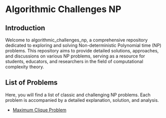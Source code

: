 # Algorithmic Challenges NP

## Introduction

Welcome to algorithmic_challenges_np, a comprehensive repository dedicated to exploring and solving Non-deterministic Polynomial time (NP) problems. This repository aims to provide detailed solutions, approaches, and discussions on various NP problems, serving as a resource for students, educators, and researchers in the field of computational complexity theory.

## List of Problems

Here, you will find a list of classic and challenging NP problems. Each problem is accompanied by a detailed explanation, solution, and analysis.

- [Maximum Clique Problem](/maximum_clique_problem)
